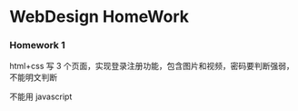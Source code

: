 # WebDesign HomeWork

### Homework 1

html+css 写 3 个页面，实现登录注册功能，包含图片和视频，密码要判断强弱，不能明文判断

不能用 javascript